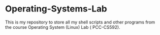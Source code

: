 # Operating-Systems-Lab
This is my repository to store all my shell scripts and other programs from the course Operating System (Linux) Lab ( PCC-CS592).
